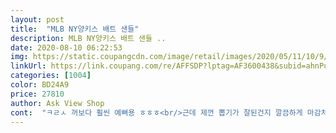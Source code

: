 ```yaml
---
layout: post 
title:  "MLB NY양키스 배트 샌들" 
description: MLB NY양키스 배트 샌들 ..
date: 2020-08-10 06:22:53 
img: https://static.coupangcdn.com/image/retail/images/2020/05/11/10/9/54e17ce9-bd18-4a74-adec-a98c7bda6e92.jpg 
linkUrl: https://link.coupang.com/re/AFFSDP?lptag=AF3600438&subid=ahnPublicAsk&pageKey=1565218246&itemId=2676398242&vendorItemId=70666939426&traceid=V0-113-20945b0a9e1dc6ab 
categories: [1004] 
color: BD24A9 
price: 27810 
author: Ask View Shop 
cont:  "ㅋㄹㅅ 꺼보다 훨씬 예뻐용 ㅎㅎㅎ<br/>근데 제껀 뽑기가 잘된건지 깔끔하게 마감처리 되어있어용 ㅎㅎㅎㅎ집에 있던 지비츠를 추가해주니 더 예쁘네용 ㅎㅎㅎㅎ<br/>기존에 신던 ㅋㄹㅅ보다 살짝 가벼운? 얇은? 느낌은 있어요<br/>발볼넓고 편하게 잘맞습니다<br/>써있는 실측 사이즈 보지마세요 그냥 정사이즈 사면 될거 같아요<br/>아쉬웠는데 맘에 들어요<br/>운동화 245 신는데 240 주문했더니 살짝커요 ㅋㄹㅅ 키즈 큰 사이즈가 없어서<br/>접합부분이 허접하다는 후기보고 좀 고민했어요<br/>" 
---
```

